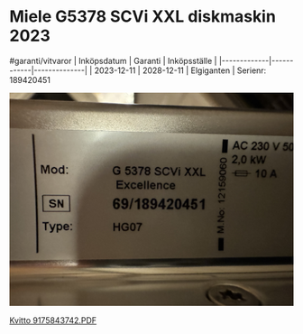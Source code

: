 # Miele G5378 SCVi XXL diskmaskin 2023
#garanti/vitvaror
| Inköpsdatum | Garanti    | Inköpsställe |
|-------------|------------|--------------|
| 2023-12-11  | 2028-12-11 | Elgiganten   |
Serienr: 189420451

![](Miele%20G5378%20SCVi%20XXL%20diskmaskin%202023/IMG_9291.jpeg)<!-- {"width":373} -->

[Kvitto 9175843742.PDF](Miele%20G5378%20SCVi%20XXL%20diskmaskin%202023/Kvitto%209175843742.PDF)<!-- {"preview":"true","embed":"true","width":373} -->